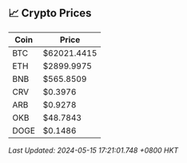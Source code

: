 ## 📈 Crypto Prices

| Coin | Price |
| ---- | ----- |
| BTC | $62021.4415 |
| ETH | $2899.9975 |
| BNB | $565.8509 |
| CRV | $0.3976 |
| ARB | $0.9278 |
| OKB | $48.7843 |
| DOGE | $0.1486 |

_Last Updated: 2024-05-15 17:21:01.748 +0800 HKT_